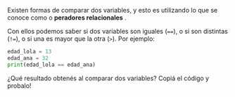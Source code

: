 Existen formas de comparar dos variables, y esto es utilizando lo que se conoce como o **peradores relacionales** . 

Con ellos podemos saber si dos variables son iguales (`==`), o si son distintas (`!=`), o si una es mayor que la otra (`>`). Por ejemplo:

``` python
edad_lola = 13
edad_ana = 32
print(edad_lola == edad_ana)
```

¿Qué resultado obtenés al comparar dos variables? Copiá el código y probalo!
